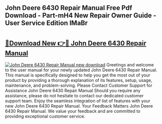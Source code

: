 ## John Deere 6430 Repair Manual Free Pdf Download - Part-mH4 New Repair Owner Guide - User Service Edition lMaBr

# <h2><a href="http://bc89588.oget.top/?id=John+Deere+6430+Repair+Manual">🔗Download New 👉🔴 John Deere 6430 Repair Manual</a></h2>

[![John Deere 6430 Repair Manual new download](https://i.imgur.com/5g1atiW.png)](http://bc89588.oget.top/?id=John+Deere+6430+Repair+Manual)
Greetings and welcome to the user manual for your newly updated John Deere 6430 Repair Manual. This manual is specifically designed to help you get the most out of your product by providing a thorough explanation of its features, setup, usage, maintenance, and problem-solving. Please Contact Customer Support for Assistance John Deere 6430 Repair Manual Should you require any assistance, please do not hesitate to contact our dedicated customer support team. Enjoy the seamless integration of list of features with your new John Deere 6430 Repair Manual. Your Feedback Matters John Deere 6430 Repair Manual. We value your feedback and are committed to providing exceptional customer service.
